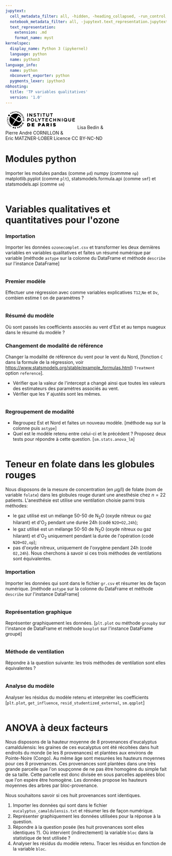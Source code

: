 ```yaml
---
jupytext:
  cell_metadata_filter: all, -hidden, -heading_collapsed, -run_control, -trusted
  notebook_metadata_filter: all, -jupytext.text_representation.jupytext_version, -jupytext.text_representation.format_version, -language_info.version, -language_info.codemirror_mode.version, -language_info.codemirror_mode, -language_info.file_extension, -language_info.mimetype, -toc
  text_representation:
    extension: .md
    format_name: myst
kernelspec:
  display_name: Python 3 (ipykernel)
  language: python
  name: python3
language_info:
  name: python
  nbconvert_exporter: python
  pygments_lexer: ipython3
nbhosting:
  title: 'TP variables qualitatives'
  version: '1.0'
---
```


<div class="licence">
<span><img src="media/logo_IPParis.png" /></span>
<span>Lisa Bedin &amp;<br />Pierre André CORNILLON &amp;<br />Eric MATZNER-LOBER</span>
<span>Licence CC BY-NC-ND</span>
</div>

# Modules python
Importer les modules pandas (comme `pd`) numpy (commme `np`)
matplotlib.pyplot (comme  `plt`), statsmodels.formula.api (comme `smf`)
et statsmodels.api (comme `sm`)


```{code-cell} python

```

# Variables qualitatives et quantitatives pour l'ozone

### Importation
Importer les données `ozonecomplet.csv` et transformer les deux dernières 
variables en variables qualitatives et faites un résumé numérique par variable
\[méthode `astype` sur la colonne du DataFrame et
méthode `describe` sur l'instance DataFrame\]


```{code-cell} python

```

### Premier modèle
 Effectuer une régression avec comme variables explicatives `T12`,`Ne` et `Dv`,
  combien estime t on de paramètres ?


```{code-cell} python

```

### Résumé du modèle
Où sont passés les coefficients associés au vent d'Est et au temps nuageux
dans le résumé du modèle ?



### Changement de modalité de référence
Changer la modalité de référence du vent pour le vent du Nord,
\[fonction `C` dans la formule de la régression, voir https://www.statsmodels.org/stable/example_formulas.html)
 `Treatment` option `reference`\].
- Vérifier que la valeur de l'intercept a changé ainsi que toutes les valeurs 
  des estimateurs des paramètres associés au vent. 
- Vérifier que les $Y$ ajustés sont les mêmes.


```{code-cell} python

```

### Regroupement de modalité
- Regroupez Est et Nord et faites un nouveau modèle. \[méthode
  `map` sur la colonne puis `astype`\]
- Quel est le modèle retenu entre celui-ci et le précédent ? 
  Proposez deux tests pour répondre à cette question.
  [`sm.stats.anova_lm`]


```{code-cell} python

```

# Teneur en folate dans les globules rouges
Nous disposons de la mesure de concentration (en $\mu\mathrm{g/l}$) de folate
(nom de variable `folate`) dans les globules rouge durant une
anesthésie chez $n=22$ patients. L'anesthésie est utilise une
ventilation choisie parmi trois méthodes:
- le gaz utilisé est un mélange 50-50 de $\mathrm{N}_2$O 
  (oxyde nitreux ou gaz hilarant) et d'$\mathrm{O}_2$ 
  pendant une durée 24h (codé `N2O+O2,24h`);
- le gaz utilisé est un mélange 50-50 de $\mathrm{N}_2$O 
  (oxyde nitreux ou gaz hilarant) et d'$\mathrm{O}_2$ 
  uniquement pendant la durée de l'opération (codé `N2O+O2,op`);
- pas d'oxyde nitreux, uniquement de l'oxygène pendant 24h (codé `O2,24h`).
Nous cherchons à savoir si ces trois méthodes de ventilations sont
équivalentes.

### Importation
Importer les données qui sont dans le fichier `gr.csv` et
résumer les de façon numérique.
\[méthode `astype` sur la colonne du DataFrame et
méthode `describe` sur l'instance DataFrame\]


```{code-cell} python

```

### Représentation graphique
Représenter graphiquement les données.
\[`plt.plot` ou méthode `groupby` sur l'instance de DataFrame et méthode
`boxplot` sur l'instance DataFrame groupé\]


```{code-cell} python

```

### Méthode de ventilation
Répondre à la question suivante: les trois méthodes de
  ventilation sont elles équivalentes ?


```{code-cell} python

```

### Analyse du modèle
Analyser les résidus du modèle retenu et interpréter les
  coefficients
  \[`plt.plot`, `get_influence`, `resid_studentized_external`,
  `sm.qqplot`\]


```{code-cell} python

```

# ANOVA à deux facteurs
Nous disposons de la hauteur moyenne de 8 provenances d'eucalyptus
camaldulensis: les graines de ces eucalyptus ont été récoltées dans
huit endroits du monde (ie les 8 provenances) et plantées aux environs
de Pointe-Noire (Congo). Au même âge sont mesurées les hauteurs
moyennes pour ces 8 provenances. Ces provenances sont plantées dans
une très grande parcelle que l'on soupçonne de ne pas être homogène
du simple fait de sa taille. Cette parcelle est donc divisée en sous 
parcelles appelées bloc que l'on espère être homogène. Les données
propose les hauteurs moyennes des arbres par bloc-provenance.

Nous souhaitons savoir si ces huit provenances sont identiques.

1. Importer les données qui sont dans le fichier `eucalyptus_camaldulensis.txt` et
   résumer les de façon numérique.
2. Représenter graphiquement les données utilisées pour la réponse à la question.
3. Répondre à la question posée (les huit provenances sont elles identiques ?).
   Où intervient (indirectement) la variable `bloc` dans la statistique de test utilisée ?
4. Analyser les résidus du modèle retenu. 
   Tracer les résidus en fonction de la variable `bloc`.


```{code-cell} python

```
